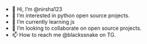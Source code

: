 - 👋 Hi, I’m @nirsha123
- 👀 I’m interested in python open source projects.
- 🌱 I’m currently learning js
- 💞️ I’m looking to collaborate on open source projects.
- 📫 How to reach me @blackssnake on TG.

<!---
nirsha123/nirsha123 is a ✨ special ✨ repository because its `README.md` (this file) appears on your GitHub profile.
You can click the Preview link to take a look at your changes.
--->
